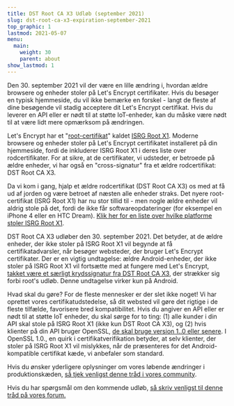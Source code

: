 ```yaml
---
title: DST Root CA X3 Udløb (september 2021)
slug: dst-root-ca-x3-expiration-september-2021
top_graphic: 1
lastmod: 2021-05-07
menu:
  main:
    weight: 30
    parent: about
show_lastmod: 1
---
```



Den 30. september 2021 vil der være en lille ændring i, hvordan ældre browsere og enheder stoler på Let's Encrypt certifikater. Hvis du besøger en typisk hjemmeside, du vil ikke bemærke en forskel - langt de fleste af dine besøgende vil stadig acceptere dit Let's Encrypt certifikat. Hvis du leverer en API eller er nødt til at støtte IoT-enheder, kan du måske være nødt til at være lidt mere opmærksom på ændringen.

Let's Encrypt har et "[root-certifikat][]" kaldet [ISRG Root X1][]. Moderne browsere og enheder stoler på Let's Encrypt certifikatet installeret på din hjemmeside, fordi de inkluderer ISRG Root X1 i deres liste over rodcertifikater. For at sikre, at de certifikater, vi udsteder, er betroede på ældre enheder, vi har også en "cross-signatur" fra et ældre rodcertifikat: DST Root CA X3.

Da vi kom i gang, hjalp et ældre rodcertifikat (DST Root CA X3) os med at få ud af jorden og være betroet af næsten alle enheder straks. Det nyere root- certifikat (ISRG Root X1) har nu stor tillid til - men nogle ældre enheder vil aldrig stole på det, fordi de ikke får softwareopdateringer (for eksempel en iPhone 4 eller en HTC Dream). [Klik her for en liste over hvilke platforme stoler ISRG Root X1][compatibility].

DST Root CA X3 udløber den 30. september 2021. Det betyder, at de ældre enheder, der ikke stoler på ISRG Root X1 vil begynde at få certifikatadvarsler, når besøger websteder, der bruger Let's Encrypt certifikater. Der er en vigtig undtagelse: ældre Android-enheder, der ikke stoler på ISRG Root X1 vil fortsætte med at fungere med Let's Encrypt, [takket være et særligt krydssignatur fra DST Root CA X3][cross-sign], der strækker sig forbi root's udløb. Denne undtagelse virker kun på Android.

Hvad skal du gøre? For de fleste mennesker er der slet ikke noget! Vi har oprettet vores certifikatudstedelse, så dit websted vil gøre det rigtige i de fleste tilfælde, favorisere bred kompatibilitet. Hvis du angiver en API eller er nødt til at støtte IoT enheder, du skal sørge for to ting: (1) alle kunder i din API skal stole på ISRG Root X1 (ikke kun DST Root CA X3), og (2) hvis klienter på din API bruger OpenSSL, [de skal bruge version 1..0 eller senere][openssl]. I OpenSSL 1.0., en quirk i certifikatverifikation betyder, at selv klienter, der stoler på ISRG Root X1 vil mislykkes, når de præsenteres for det Android-kompatible certifikat kæde, vi anbefaler som standard.

Hvis du ønsker yderligere oplysninger om vores løbende ændringer i produktionskæden, [så tjek venligst denne tråd i vores community][production].

Hvis du har spørgsmål om den kommende udløb, [så skriv venligst til denne tråd på vores forum.][forum]

[root-certifikat]: /docs/glossary/#def-root
[ISRG Root X1]: /certificates/
[cross-sign]: /2020/12/21/extending-android-compatibility.html
[openssl]: https://community.letsencrypt.org/t/openssl-client-compatibility-changes-for-let-s-encrypt-certificates/143816
[forum]: https://community.letsencrypt.org/t/help-thread-for-dst-root-ca-x3-expiration-september-2021/149190
[compatibility]: /docs/cert-compat/
[production]: https://community.letsencrypt.org/t/production-chain-changes/150739
